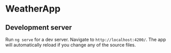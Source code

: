 # WeatherApp



## Development server

Run `ng serve` for a dev server. Navigate to `http://localhost:4200/`. The app will automatically reload if you change any of the source files.
